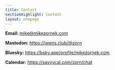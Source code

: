 ```yaml
---
title: Contact
sectionHighlight: Contact
layout: onepage
---
```


**Email:** <mike@mikezornek.com>

**Mastodon:** <https://jawns.club/@zorn>

**Bluesky:** <https://bsky.app/profile/mikezornek.com>

**Calendar:** <https://savvycal.com/zorn/chat>
